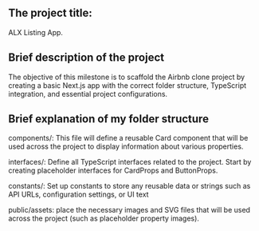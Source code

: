 ## The project title: 
ALX Listing App.

## Brief description of the project
The objective of this milestone is to scaffold the Airbnb clone project by creating a basic Next.js app with the correct folder structure, TypeScript integration, and essential project configurations. 

## Brief explanation of my folder structure
components/: This file will define a reusable Card component that will be used across the project to display information about various properties.

interfaces/: Define all TypeScript interfaces related to the project. Start by creating placeholder interfaces for CardProps and ButtonProps.

constants/: Set up constants to store any reusable data or strings such as API URLs, configuration settings, or UI text

public/assets: place the necessary images and SVG files that will be used across the project (such as placeholder property images).